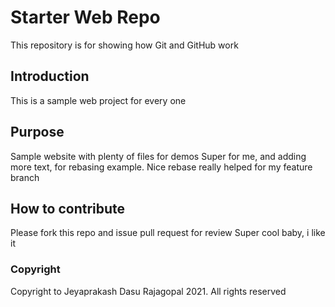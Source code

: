 # Starter Web Repo

This repository is for showing how Git and GitHub work

## Introduction
This is a sample web project for every one
## Purpose

Sample website with plenty of files for demos
Super for me, and adding more text, for rebasing example. Nice rebase really helped for my feature branch 
## How to contribute

Please fork this repo and issue pull request for review
Super cool baby, i like it
### Copyright

Copyright to Jeyaprakash Dasu Rajagopal 2021. All rights reserved